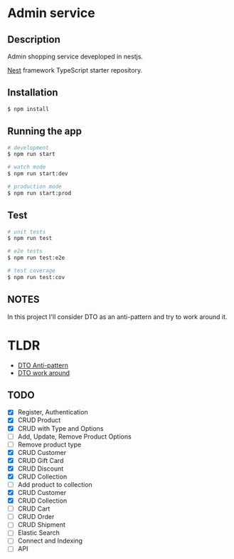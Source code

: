 # Admin service

## Description

Admin shopping service deveploped in nestjs.

[Nest](https://github.com/nestjs/nest) framework TypeScript starter repository.

## Installation

```bash
$ npm install
```

## Running the app

```bash
# development
$ npm run start

# watch mode
$ npm run start:dev

# production mode
$ npm run start:prod
```

## Test

```bash
# unit tests
$ npm run test

# e2e tests
$ npm run test:e2e

# test coverage
$ npm run test:cov
```

## NOTES

In this project I'll consider DTO as an anti-pattern and try to work around it.

# TLDR

- [DTO Anti-pattern](https://stackoverflow.com/questions/1440952/why-are-data-transfer-objects-dtos-an-anti-pattern)
- [DTO work around](https://blog.devgenius.io/code-smell-40-dtos-ca35f5d8f7c9)


## TODO

- [x] Register, Authentication
- [x] CRUD Product
 - [x] CRUD with Type and Options
 - [ ] Add, Update, Remove Product Options
 - [ ] Remove product type
- [x] CRUD Customer
- [x] CRUD Gift Card
- [x] CRUD Discount
- [x] CRUD Collection
 - [ ] Add product to collection
- [x] CRUD Customer
- [x] CRUD Collection
- [ ] CRUD Cart
- [ ] CRUD Order
- [ ] CRUD Shipment
- [ ] Elastic Search
 - [ ] Connect and Indexing
 - [ ] API
